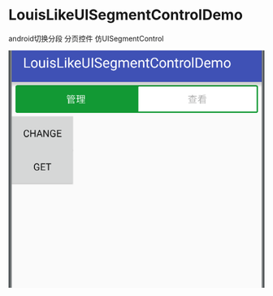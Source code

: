 # LouisLikeUISegmentControlDemo
android切换分段 分页控件  仿UISegmentControl 

![image](https://raw.githubusercontent.com/louisgeek/LouisLikeUISegmentControlDemo/master/screenshots/pic1.png)